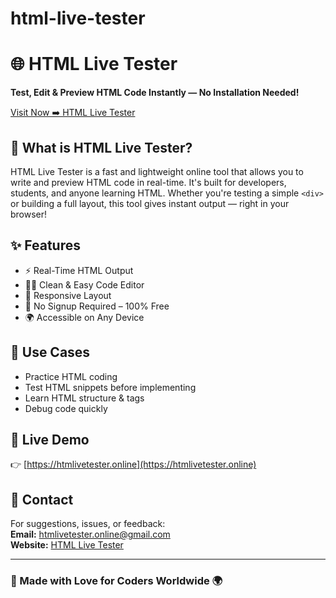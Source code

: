 # html-live-tester
# 🌐 HTML Live Tester

**Test, Edit & Preview HTML Code Instantly — No Installation Needed!**

[Visit Now ➡️ HTML Live Tester](https://htmlivetester.online)

## 🚀 What is HTML Live Tester?

HTML Live Tester is a fast and lightweight online tool that allows you to write and preview HTML code in real-time. It's built for developers, students, and anyone learning HTML. Whether you're testing a simple `<div>` or building a full layout, this tool gives instant output — right in your browser!

## ✨ Features

- ⚡ Real-Time HTML Output
- 🧑‍💻 Clean & Easy Code Editor
- 📱 Responsive Layout
- 🔗 No Signup Required – 100% Free
- 🌍 Accessible on Any Device

## 📌 Use Cases

- Practice HTML coding
- Test HTML snippets before implementing
- Learn HTML structure & tags
- Debug code quickly

## 🔗 Live Demo

👉 [https://htmlivetester.online](https://htmlivetester.online)

## 📧 Contact

For suggestions, issues, or feedback:  
**Email:** htmlivetester.online@gmail.com  
**Website:** [HTML Live Tester](https://htmlivetester.online)

---

### 💙 Made with Love for Coders Worldwide 🌍
